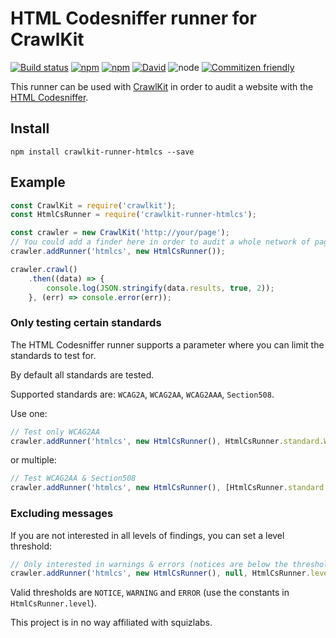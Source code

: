 # HTML Codesniffer runner for CrawlKit
[![Build status](https://img.shields.io/travis/crawlkit/runner-htmlcs/master.svg)](https://travis-ci.org/crawlkit/runner-htmlcs)
[![npm](https://img.shields.io/npm/v/crawlkit-runner-htmlcs.svg)](https://www.npmjs.com/package/crawlkit-runner-htmlcs)
[![npm](https://img.shields.io/npm/l/crawlkit-runner-htmlcs.svg)](https://opensource.org/licenses/MIT)
[![David](https://img.shields.io/david/crawlkit/runner-htmlcs.svg)](https://david-dm.org/crawlkit/runner-htmlcs)
![node](https://img.shields.io/node/v/crawlkit-runner-htmlcs.svg)
[![Commitizen friendly](https://img.shields.io/badge/commitizen-friendly-brightgreen.svg)](http://commitizen.github.io/cz-cli/)

This runner can be used with [CrawlKit](https://github.com/crawlkit/crawlkit) in order to audit a website with the [HTML Codesniffer](https://github.com/squizlabs/HTML_CodeSniffer).

## Install
```console
npm install crawlkit-runner-htmlcs --save
```

## Example
```javascript
const CrawlKit = require('crawlkit');
const HtmlCsRunner = require('crawlkit-runner-htmlcs');

const crawler = new CrawlKit('http://your/page');
// You could add a finder here in order to audit a whole network of pages
crawler.addRunner('htmlcs', new HtmlCsRunner());

crawler.crawl()
    .then((data) => {
        console.log(JSON.stringify(data.results, true, 2));
    }, (err) => console.error(err));
```

### Only testing certain standards
The HTML Codesniffer runner supports a parameter where you can limit the standards to test for.

By default all standards are tested.

Supported standards are: `WCAG2A`, `WCAG2AA`, `WCAG2AAA`, `Section508`.

Use one:
```javascript
// Test only WCAG2AA
crawler.addRunner('htmlcs', new HtmlCsRunner(), HtmlCsRunner.standard.WCAG2AA);
```
or multiple:
```javascript
// Test WCAG2AA & Section508
crawler.addRunner('htmlcs', new HtmlCsRunner(), [HtmlCsRunner.standard.WCAG2AA, HtmlCsRunner.standard.Section508]);
```

### Excluding messages
If you are not interested in all levels of findings, you can set a level threshold:

```javascript
// Only interested in warnings & errors (notices are below the threshold)
crawler.addRunner('htmlcs', new HtmlCsRunner(), null, HtmlCsRunner.level.WARNING);
```
Valid thresholds are `NOTICE`, `WARNING` and `ERROR` (use the constants in `HtmlCsRunner.level`).


This project is in no way affiliated with squizlabs.

